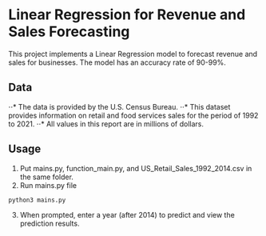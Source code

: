 # Linear Regression for Revenue and Sales Forecasting

This project implements a Linear Regression model to forecast revenue and sales for businesses. The model has an accuracy rate of 90-99%.

## Data

⋅⋅* The data is provided by the U.S. Census Bureau.
⋅⋅* This dataset provides information on retail and food services sales for the period of 1992 to 2021. 
⋅⋅* All values in this report are in millions of dollars.

## Usage

1. Put mains.py, function_main.py, and US_Retail_Sales_1992_2014.csv in the same folder.
2. Run mains.py file
```bash
python3 mains.py
```    
3. When prompted, enter a year (after 2014) to predict and view the prediction results.
